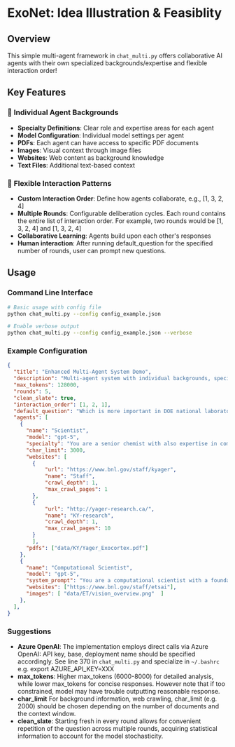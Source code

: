 # ExoNet: Idea Illustration & Feasiblity 

## Overview

This simple multi-agent framework in `chat_multi.py` offers collaborative AI agents with their own specialized backgrounds/expertise and flexible interaction order!


## Key Features

### 🎯 **Individual Agent Backgrounds**
- **Specialty Definitions**: Clear role and expertise areas for each agent
- **Model Configuration**: Individual model settings per agent
- **PDFs**: Each agent can have access to specific PDF documents
- **Images**: Visual context through image files
- **Websites**: Web content as background knowledge
- **Text Files**: Additional text-based context


### 🔄 **Flexible Interaction Patterns**
- **Custom Interaction Order**: Define how agents collaborate, e.g., [1, 3, 2, 4]
- **Multiple Rounds**: Configurable deliberation cycles. Each round contains the entire list of interaction order. For example, two rounds would be [1, 3, 2, 4] and [1, 3, 2, 4]
- **Collaborative Learning**: Agents build upon each other's responses
- **Human interaction**: After running default_question for the specified number of rounds, user can prompt new questions. 



## Usage

### Command Line Interface
```bash
# Basic usage with config file
python chat_multi.py --config config_example.json

# Enable verbose output
python chat_multi.py --config config_example.json --verbose

```


### Example Configuration
```json
{
  "title": "Enhanced Multi-Agent System Demo",
  "description": "Multi-agent system with individual backgrounds, specialties, and flexible interaction order",
  "max_tokens": 128000,
  "rounds": 5,
  "clean_slate": true,
  "interaction_order": [1, 2, 1],
  "default_question": "Which is more important in DOE national laboratories, choose one: (A) data and AI security, (B) develop and deploy AI agents for science",
  "agents": [
    {
      "name": "Scientist",
      "model": "gpt-5",
      "specialty": "You are a senior chemist with also expertise in computer science, You are a chemist with also expertise in computer science, allowing you to be visionary and bridge the gap between physical science and computational science/AI. Provide a clear, concise proposal to the user's question. When provided, incorporate the attached document/image.",
      "char_limit": 3000,
      "websites": [ 
        {
            "url": "https://www.bnl.gov/staff/kyager",
            "name": "Staff",
            "crawl_depth": 1,
            "max_crawl_pages": 1
        },   
        {
            "url": "http://yager-research.ca/",
            "name": "KY-research",
            "crawl_depth": 1,
            "max_crawl_pages": 10
        }
        ],
      "pdfs": ["data/KY/Yager_Exocortex.pdf"]
    },
    {
      "name": "Computational Scientist",
      "model": "gpt-5",
      "system_prompt": "You are a computational scientist with a foundation in engineering and economics, committed to efficient, cost-effective approaches that accelerate scientific progress while fostering freedom and creativity for researchers.",
      "websites": ["https://www.bnl.gov/staff/etsai"],
      "images": [ "data/ET/vision_overview.png"  ]
    },
  ],
}

```


### Suggestions
- **Azure OpenAI**: The implementation employs direct calls via Azure OpenAI: API key, base, deployment name should be specified accordingly. See line 370 in `chat_multi.py` and specialize in `~/.bashrc` e.g. export AZURE_API_KEY=XXX
- **max_tokens**: Higher max_tokens (6000-8000) for detailed analysis, while lower max_tokens for concise responses. However note that if too constrained, model may have trouble outputting reasonable response. 
- **char_limit** For background information, web crawling, char_limit (e.g. 2000) should be chosen depending on the number of documents and the context window.
- **clean_slate**: Starting fresh in every round allows for convenient repetition of the question across multiple rounds, acquiring statistical information to account for the model stochasticity.


